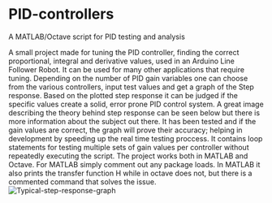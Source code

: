 # PID-controllers
A MATLAB/Octave script for PID testing and analysis

A small project made for tuning the PID controller, finding the correct proportional, integral and derivative values, used in an Arduino Line Follower Robot.
It can be used for many other applications that require tuning.
Depending on the number of PID gain variables one can choose from the various controllers, input test values and get a graph of the Step response.
Based on the plotted step response it can be judged if the specific values create a solid, error prone PID control system.
A great image describing the theory behind step response can be seen below but there is more information about the subject out there.
It has been tested and if the gain values are correct, the graph will prove their accuracy; helping in development by speeding up the real time testing proccess.
It contains loop statements for testing multiple sets of gain values per controller without repeatedly executing the script.
The project works both in MATLAB and Octave. For MATLAB simply comment out any package loads.
In MATLAB it also prints the transfer function H while in octave does not, but there is a commented command that solves the issue.
![Typical-step-response-graph](https://github.com/GiorgeGi/PID-controllers/assets/97761991/5841744b-e6c4-4747-b959-118e6442cd08)
